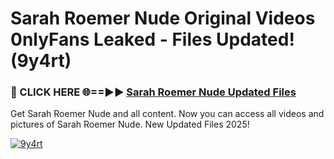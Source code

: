 # Sarah Roemer Nude Original Videos 0nlyFans Leaked - Files Updated! (9y4rt)

<h3>🔴 CLICK HERE 🌐==►► <a href="https://tinyurl.com/4mcuefdz" rel="nofollow">Sarah Roemer Nude Updated Files</a></h3>

Get Sarah Roemer Nude and all content. Now you can access all videos and pictures of Sarah Roemer Nude. New Updated Files 2025!

[![9y4rt](https://i.imgur.com/StAQSOY.gif)](https://tinyurl.com/4mcuefdz)
